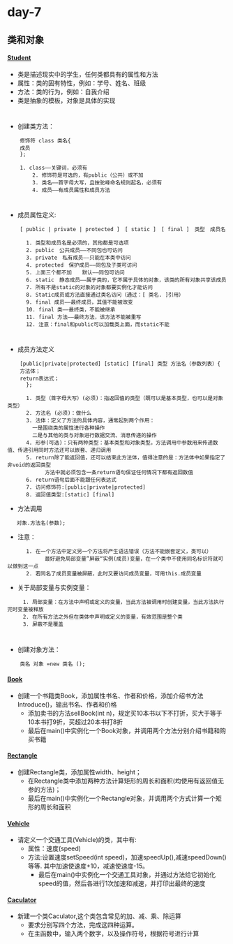 # day-7

## 类和对象
#### [Student](https://github.com/ShenShizhe/java-programme/blob/main/java/day-7/Student.java)

- 类是描述现实中的学生，任何类都具有的属性和方法
- 属性：类的固有特性，例如：学号、姓名、班级
- 方法：类的行为，例如：自我介绍
- 类是抽象的模板，对象是具体的实现

# 
- 创建类方法：
```
	修饰符 class 类名{
	成员
	};
```
```
	1. class——关键词，必须有
        2. 修饰符是可选的，有public（公共）或不加 
        3. 类名——首字母大写，且按驼峰命名规则起名，必须有
        4. 成员——有成员属性和成员方法
```
# 
- 成员属性定义:
```
	[ public | private | protected ]　[ static ]　[ final ]　类型　成员名
```
```
      1. 类型和成员名是必须的，其他都是可选项
      2. public　公共成员——不同包也可访问
      3. private　私有成员——只能在本类中访问
      4. protected　保护成员——同包及子类可访问
      5. 上面三个都不加　　默认——同包可访问
      6. static　静态成员——属于类的，它不属于具体的对象，该类的所有对象共享该成员
      7. 所有不是static的对象的对象都要实例化才能访问
      8. Static成员或方法直接通过类名访问（通过：[ 类名. ]引用）
      9. final 成员——最终成员，其值不能被改变
      10. final 类——最终类，不能被继承
      11. final 方法——最终方法，该方法不能被重写
      12. 注意：final和public可以加载类上面，而static不能
```
#
- 成员方法定义
```
	[public|private|protected] [static] [final] 类型 方法名（参数列表）{
	方法体；
	return表达式；
      };
```
```
      1. 类型（首字母大写）(必须)：指返回值的类型（既可以是基本类型，也可以是对象类型）
      2. 方法名 (必须)：做什么
      3. 法体：定义了方法的具体内容，通常起到两个作用：
		一是围绕类的属性进行各种操作
		二是与其他的类与对象进行数据交流、消息传递的操作
      4. 形参(可选)：只有两种类型：基本类型和对象类型。方法调用中参数用来传递数值、传递引用同时方法还可以嵌套、递归调用
      5. return除了能返回值，还可以结束此方法体，值得注意的是：方法体中如果指定了非void的返回类型
      		方法中就必须包含一条return语句保证任何情况下都有返回数值
      6. return语句后面不能跟任何表达式
      7. 访问修饰符:[public|private|protected]
      8. 返回值类型:[static] [final]
```
- 方法调用
 ```
	对象.方法名(参数);
```
- 注意：
```
      1. 在一个方法中定义另一个方法将产生语法错误（方法不能嵌套定义，类可以）
      		最好避免局部变量”屏蔽“实例(成员)变量，在一个类中不使用同名标识符就可以做到这一点
      2. 若同名了成员变量被屏蔽，此时又要访问成员变量，可用this.成员变量
```

- 关于局部变量与实例变量：
```
　　　1. 局部变量：在方法中声明或定义的变量，当此方法被调用时创建变量，当此方法执行完时变量被释放
　　　2. 在所有方法之外但在类体中声明或定义的变量，有效范围是整个类
　　　3. 屏蔽不是覆盖
```
#
 - 创建对象方法：
```
	类名 对象 =new 类名 ();
```
#### [Book](https://github.com/ShenShizhe/java-programme/blob/main/java/day-7/Book.java)
- 创建一个书籍类Book，添加属性书名、作者和价格，添加介绍书方法Introduce()，输出书名、作者和价格
	- 添加卖书的方法sellBook(int n)，规定买10本书以下不打折，买大于等于10本书打9折，买超过20本书打8折
	- 最后在main()中实例化一个Book对象，并调用两个方法分别介绍书籍和购买书籍
#### [Rectangle](https://github.com/ShenShizhe/java-programme/blob/main/java/day-7/Rectangle.java)
- 创建Rectangle类，添加属性width、height；
	- 在Rectangle类中添加两种方法计算矩形的周长和面积(均使用有返回值无参的方法)；
	- 最后在main()中实例化一个Rectangle对象，并调用两个方式计算一个矩形的周长和面积
#### [Vehicle](https://github.com/ShenShizhe/java-programme/blob/main/java/day-7/Vehicle.java)
- 请定义一个交通工具(Vehicle)的类，其中有: 
	- 属性：速度(speed) 
	- 方法:设置速度setSpeed(int speed)，加速speedUp(),减速speedDown()等等. 其中加速使速度+10，减速使速度-15。
		- 最后在main()中实例化一个交通工具对象，并通过方法给它初始化speed的值，然后各进行1次加速和减速，并打印出最终的速度
#### [Caculator](https://github.com/ShenShizhe/java-programme/blob/main/java/day-7/Caculator.java)
- 新建一个类Caculator,这个类包含常见的加、减、乘、除运算
	- 要求分别写四个方法，完成这四种运算。
	- 在主函数中，输入两个数字，以及操作符号，根据符号进行计算

